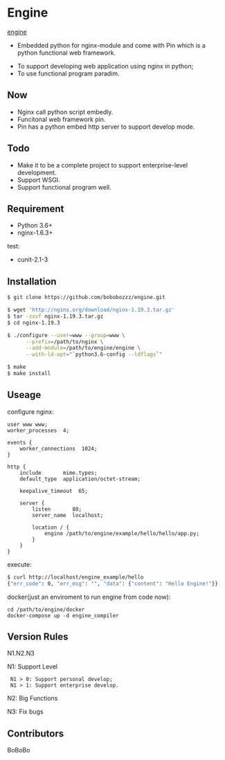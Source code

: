 # Engine

[engine](https://github.com/bobobozzz/engine.git)
 - Embedded python for nginx-module and come with Pin which is a python functional web framework.

* To support developing web application using nginx in python;
* To use functional program paradim. 

## Now

* Nginx call python script embedly.
* Funcitonal web framework pin.
* Pin has a python embed http server to support develop mode.

## Todo

* Make it to be a complete project to support enterprise-level development.
* Support WSGI.
* Support functional program well.

## Requirement

- Python 3.6+
- nginx-1.6.3+ 

test:

- cunit-2.1-3

## Installation

```sh
$ git clone https://github.com/bobobozzz/engine.git

$ wget 'http://nginx.org/download/nginx-1.19.3.tar.gz'
$ tar -zxvf nginx-1.19.3.tar.gz
$ cd nginx-1.19.3

$ ./configure --user=www --group=www \
      --prefix=/path/to/nginx \
      --add-module=/path/to/engine/engine \
      --with-ld-opt="`python3.6-config --ldflags`"

$ make
$ make install
```

## Useage

configure nginx:

```
user www www;
worker_processes  4;

events {
    worker_connections  1024;
}

http {
    include       mime.types;
    default_type  application/octet-stream;

    keepalive_timeout  65;

    server {
        listen       80;
        server_name  localhost;

        location / {
            engine /path/to/engine/example/hello/hello/app.py;
        }
    }
}
```

execute:

```sh
$ curl http://localhost/engine_example/hello
{"err_code": 0, "err_msg": "", "data": {"content": "Hello Engine!"}}
```

docker(just an enviroment to run engine from code now):

```
cd /path/to/engine/docker
docker-compose up -d engine_compiler
```

## Version Rules 

N1.N2.N3

 N1: Support Level

     N1 > 0: Support personal develop;
     N1 > 1: Support enterprise develop.

 N2: Big Functions

 N3: Fix bugs

## Contributors

BoBoBo

